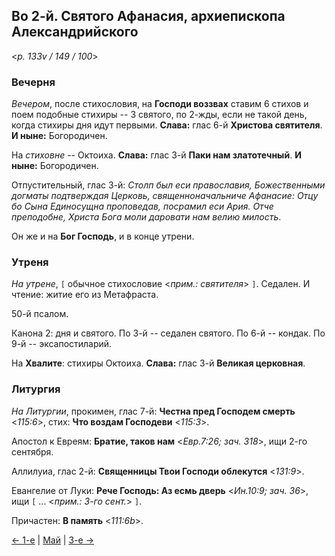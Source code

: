 ## Во 2-й. Святого Афанасия, архиепископа Александрийского

<*p. 133v / 149 / 100*>

### Вечерня

*Вечером*, после стихословия, на **Господи воззвах** ставим 6 стихов и поем подобные стихиры -- 3 
святого, по 2-жды, если не такой день, когда стихиры дня идут первыми. 
**Слава:** глас 6-й **Христова святителя**. **И ныне:** Богородичен.  

На *стиховне* -- Октоиха. **Слава:** глас 3-й **Паки нам златотечный**. **И ныне:** Богородичен. 

Отпустительный, глас 3-й: *Столп был еси православия, Божественными догматы подтверждая Церковь, 
священноначальниче Афанасие: Отцу бо Сына Единосущна проповедав, посрамил еси Ария. Отче преподобне,
Христа Бога моли даровати нам велию милость*. 

Он же и на **Бог Господь**, и в конце утрени.

### Утреня

*На утрене*, `[` обычное стихословие <*прим.: святителя*> `]`. 
Седален. И чтение: житие его из Метафраста. 

50-й псалом. 

Канона 2: дня и святого. 
По 3-й -- седален святого. 
По 6-й -- кондак. 
По 9-й -- эксапостиларий. 

На **Хвалите**: стихиры Октоиха. **Слава:** глас 3-й **Великая церковная**.

### Литургия

*На Литургии*, прокимен, глас 7-й: **Честна пред Господем смерть** <*115:6*>, 
стих: **Что воздам Господеви** <*115:3*>. 

Апостол к Евреям: **Братие, таков нам** <*Евр.7:26; зач. 318*>, ищи 2-го сентября. 

Аллилуиа, глас 2-й: **Священницы Твои Господи облекутся** <*131:9*>.
 
Евангелие от Луки: **Рече Господь: Аз есмь дверь** <*Ин.10:9; зач. 36*>, 
ищи `[` ... <*прим.: 3-го сент.*> `]`. 

Причастен: **В память** <*111:6b*>. 

[← 1-е](05_01_MES.ru.md) | [Май](README.md#2-й) | [3-е →](05_03_MES.ru.md)
